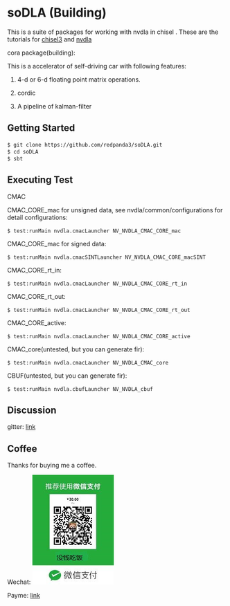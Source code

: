 soDLA (Building)
================

This is a suite of packages for working with nvdla in chisel
.
These are the tutorials for [chisel3](https://chisel.eecs.berkeley.edu/index.html#getstarted) and [nvdla](http://nvdla.org/hw/v1/hwarch.html)

cora package(building):

This is a accelerator of self-driving car with following features:

1. 4-d or 6-d floating point matrix operations.

2. cordic

3. A pipeline of kalman-filter

Getting Started
----------------

    $ git clone https://github.com/redpanda3/soDLA.git
    $ cd soDLA
    $ sbt
    

Executing Test
----------------

CMAC

CMAC_CORE_mac for unsigned data, see nvdla/common/configurations for detail configurations:

    $ test:runMain nvdla.cmacLauncher NV_NVDLA_CMAC_CORE_mac
    
CMAC_CORE_mac for signed data: 
 
    $ test:runMain nvdla.cmacSINTLauncher NV_NVDLA_CMAC_CORE_macSINT
    
CMAC_CORE_rt_in:

    $ test:runMain nvdla.cmacLauncher NV_NVDLA_CMAC_CORE_rt_in
    
CMAC_CORE_rt_out:

    $ test:runMain nvdla.cmacLauncher NV_NVDLA_CMAC_CORE_rt_out
    
CMAC_CORE_active:

    $ test:runMain nvdla.cmacLauncher NV_NVDLA_CMAC_CORE_active
    
CMAC_core(untested, but you can generate fir):

    $ test:runMain nvdla.cmacLauncher NV_NVDLA_CMAC_core

CBUF(untested, but you can generate fir):

    $ test:runMain nvdla.cbufLauncher NV_NVDLA_cbuf
    


Discussion
----------------

gitter: [link](https://gitter.im/NVDLA_chisel/Lobby)


Coffee
----------------
Thanks for buying me a coffee.


Wechat: ![](wechat_QR.jpg)

Payme: [link](https://paypal.me/redpanda3)



